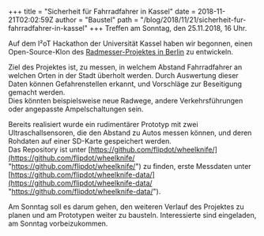 +++
title = "Sicherheit für Fahrradfahrer in Kassel"
date = 2018-11-21T02:02:59Z
author = "Baustel"
path = "/blog/2018/11/21/sicherheit-fur-fahrradfahrer-in-kassel"
+++
Treffen am Sonntag, den 25.11.2018, 16 Uhr.

Auf dem I²oT Hackathon der Universität Kassel haben wir begonnen, einen
Open-Source-Klon des [Radmesser-Projektes in
Berlin](https://interaktiv.tagesspiegel.de/radmesser/index.html) zu
entwickeln.

Ziel des Projektes ist, zu messen, in welchem Abstand Fahrradfahrer an
welchen Orten in der Stadt überholt werden. Durch Auswertung dieser
Daten können Gefahrenstellen erkannt, und Vorschläge zur Beseitigung
gemacht werden.  
Dies könnten beispielsweise neue Radwege, andere Verkehrsführungen oder
angepasste Ampelschaltungen sein.

Bereits realisiert wurde ein rudimentärer Prototyp mit zwei
Ultraschallsensoren, die den Abstand zu Autos messen können, und deren
Rohdaten auf einer SD-Karte gespeichert werden.  
Das Repository ist unter
[https://github.com/flipdot/wheelknife/](https://github.com/flipdot/wheelknife/ "https://github.com/flipdot/wheelknife/")
zu finden, erste Messdaten unter
[https://github.com/flipdot/wheelknife-data/](https://github.com/flipdot/wheelknife-data/ "https://github.com/flipdot/wheelknife-data/").

Am Sonntag soll es darum gehen, den weiteren Verlauf des Projektes zu
planen und am Prototypen weiter zu bausteln. Interessierte sind
eingeladen, am Sonntag vorbeizukommen.
